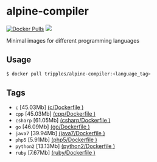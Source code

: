 # alpine-compiler
[![Docker Pulls](https://img.shields.io/docker/pulls/mashape/kong.svg?maxAge=2592000?style=flat-square)](https://hub.docker.com/r/tripples/alpine-compiler/) [![](https://images.microbadger.com/badges/image/tripples/alpine-compiler.svg)](https://microbadger.com/images/tripples/alpine-compiler "Get your own image badge on microbadger.com")

Minimal images for different programming languages

## Usage
```sh
$ docker pull tripples/alpine-compiler:<language_tag>
```

## Tags
* `c` [45.03Mb] [(c/Dockerfile )](https://github.com/tripples/docker-alpine-compiler/blob/master/c/Dockerfile)
* `cpp` [45.03Mb] [(cpp/Dockerfile )](https://github.com/tripples/docker-alpine-compiler/blob/master/cpp/Dockerfile)
* `csharp` [61.05Mb] [(csharp/Dockerfile )](https://github.com/tripples/docker-alpine-compiler/blob/master/csharp/Dockerfile)
* `go` [46.09Mb] [(go/Dockerfile )](https://github.com/tripples/docker-alpine-compiler/blob/master/go/Dockerfile)
* `java7` [39.94Mb] [(java7/Dockerfile )](https://github.com/tripples/docker-alpine-compiler/blob/master/java7/Dockerfile)
* `php5` [5.91Mb] [(php5/Dockerfile )](https://github.com/tripples/docker-alpine-compiler/blob/master/php5/Dockerfile)
* `python2` [13.13Mb] [(python2/Dockerfile )](https://github.com/tripples/docker-alpine-compiler/blob/master/python2/Dockerfile)
* `ruby` [7.67Mb] [(ruby/Dockerfile )](https://github.com/tripples/docker-alpine-compiler/blob/master/ruby/Dockerfile)
 